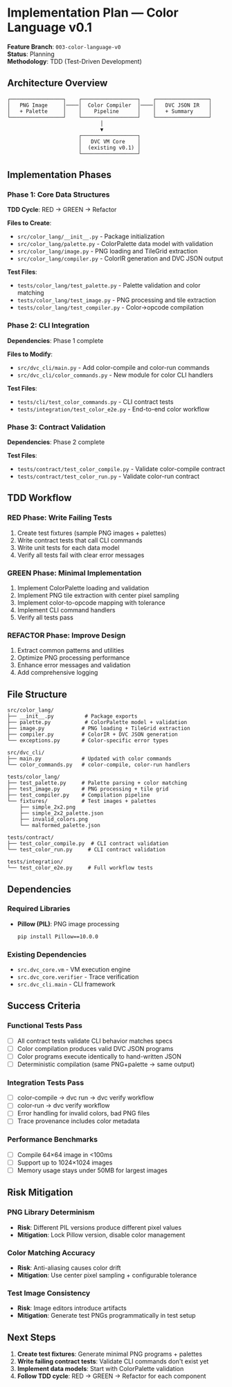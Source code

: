 # Implementation Plan — Color Language v0.1

**Feature Branch**: `003-color-language-v0`  
**Status**: Planning  
**Methodology**: TDD (Test-Driven Development)

## Architecture Overview

```
┌─────────────────┐    ┌──────────────────┐    ┌─────────────────┐
│   PNG Image     │────│  Color Compiler  │────│   DVC JSON IR   │
│   + Palette     │    │    Pipeline      │    │   + Summary     │
└─────────────────┘    └──────────────────┘    └─────────────────┘
                              │
                              ▼
                       ┌──────────────────┐
                       │   DVC VM Core    │
                       │  (existing v0.1) │
                       └──────────────────┘
```

## Implementation Phases

### Phase 1: Core Data Structures
**TDD Cycle**: RED → GREEN → Refactor

**Files to Create**:
- `src/color_lang/__init__.py` - Package initialization
- `src/color_lang/palette.py` - ColorPalette data model with validation
- `src/color_lang/image.py` - PNG loading and TileGrid extraction
- `src/color_lang/compiler.py` - ColorIR generation and DVC JSON output

**Test Files**:
- `tests/color_lang/test_palette.py` - Palette validation and color matching
- `tests/color_lang/test_image.py` - PNG processing and tile extraction  
- `tests/color_lang/test_compiler.py` - Color→opcode compilation

### Phase 2: CLI Integration
**Dependencies**: Phase 1 complete

**Files to Modify**:
- `src/dvc_cli/main.py` - Add color-compile and color-run commands
- `src/dvc_cli/color_commands.py` - New module for color CLI handlers

**Test Files**:
- `tests/cli/test_color_commands.py` - CLI contract tests
- `tests/integration/test_color_e2e.py` - End-to-end color workflow

### Phase 3: Contract Validation
**Dependencies**: Phase 2 complete

**Test Files**:
- `tests/contract/test_color_compile.py` - Validate color-compile contract
- `tests/contract/test_color_run.py` - Validate color-run contract

## TDD Workflow

### RED Phase: Write Failing Tests
1. Create test fixtures (sample PNG images + palettes)
2. Write contract tests that call CLI commands
3. Write unit tests for each data model
4. Verify all tests fail with clear error messages

### GREEN Phase: Minimal Implementation
1. Implement ColorPalette loading and validation
2. Implement PNG tile extraction with center pixel sampling
3. Implement color-to-opcode mapping with tolerance
4. Implement CLI command handlers
5. Verify all tests pass

### REFACTOR Phase: Improve Design
1. Extract common patterns and utilities
2. Optimize PNG processing performance
3. Enhance error messages and validation
4. Add comprehensive logging

## File Structure

```
src/color_lang/
├── __init__.py          # Package exports
├── palette.py           # ColorPalette model + validation
├── image.py            # PNG loading + TileGrid extraction
├── compiler.py         # ColorIR + DVC JSON generation
└── exceptions.py       # Color-specific error types

src/dvc_cli/
├── main.py             # Updated with color commands
└── color_commands.py   # color-compile, color-run handlers

tests/color_lang/
├── test_palette.py     # Palette parsing + color matching
├── test_image.py       # PNG processing + tile grid
├── test_compiler.py    # Compilation pipeline
└── fixtures/           # Test images + palettes
    ├── simple_2x2.png
    ├── simple_2x2_palette.json
    ├── invalid_colors.png
    └── malformed_palette.json

tests/contract/
├── test_color_compile.py  # CLI contract validation
└── test_color_run.py     # CLI contract validation

tests/integration/
└── test_color_e2e.py     # Full workflow tests
```

## Dependencies

### Required Libraries
- **Pillow (PIL)**: PNG image processing
  ```bash
  pip install Pillow==10.0.0
  ```

### Existing Dependencies
- `src.dvc_core.vm` - VM execution engine
- `src.dvc_core.verifier` - Trace verification
- `src.dvc_cli.main` - CLI framework

## Success Criteria

### Functional Tests Pass
- [ ] All contract tests validate CLI behavior matches specs
- [ ] Color compilation produces valid DVC JSON programs
- [ ] Color programs execute identically to hand-written JSON
- [ ] Deterministic compilation (same PNG+palette → same output)

### Integration Tests Pass  
- [ ] color-compile → dvc run → dvc verify workflow
- [ ] color-run → dvc verify workflow
- [ ] Error handling for invalid colors, bad PNG files
- [ ] Trace provenance includes color metadata

### Performance Benchmarks
- [ ] Compile 64×64 image in <100ms
- [ ] Support up to 1024×1024 images
- [ ] Memory usage stays under 50MB for largest images

## Risk Mitigation

### PNG Library Determinism
- **Risk**: Different PIL versions produce different pixel values
- **Mitigation**: Lock Pillow version, disable color management

### Color Matching Accuracy
- **Risk**: Anti-aliasing causes color drift
- **Mitigation**: Use center pixel sampling + configurable tolerance

### Test Image Consistency
- **Risk**: Image editors introduce artifacts
- **Mitigation**: Generate test PNGs programmatically in test setup

## Next Steps

1. **Create test fixtures**: Generate minimal PNG programs + palettes
2. **Write failing contract tests**: Validate CLI commands don't exist yet
3. **Implement data models**: Start with ColorPalette validation
4. **Follow TDD cycle**: RED → GREEN → Refactor for each component
